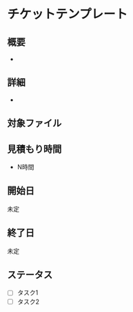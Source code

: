 # チケットテンプレート

## 概要
- 

## 詳細
- 

## 対象ファイル

## 見積もり時間
- N時間

## 開始日
未定

## 終了日
未定

## ステータス
- [ ] タスク1
- [ ] タスク2
